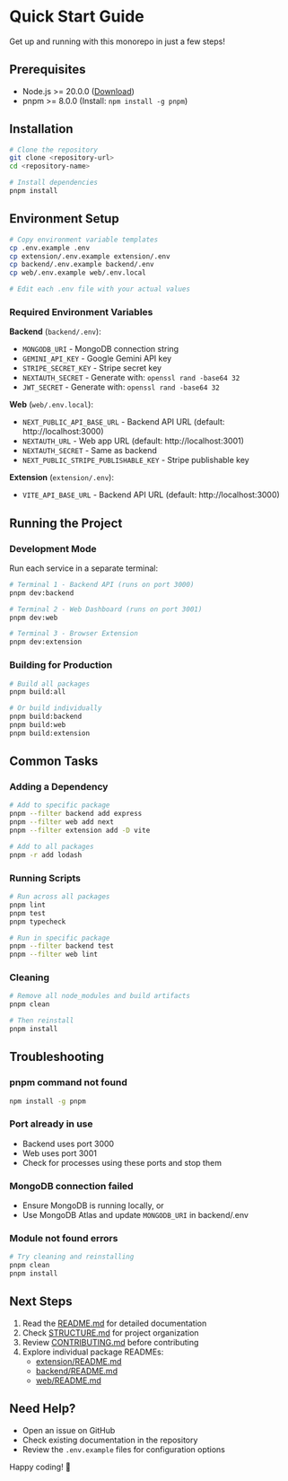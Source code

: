 # Quick Start Guide

Get up and running with this monorepo in just a few steps!

## Prerequisites

- Node.js >= 20.0.0 ([Download](https://nodejs.org/))
- pnpm >= 8.0.0 (Install: `npm install -g pnpm`)

## Installation

```bash
# Clone the repository
git clone <repository-url>
cd <repository-name>

# Install dependencies
pnpm install
```

## Environment Setup

```bash
# Copy environment variable templates
cp .env.example .env
cp extension/.env.example extension/.env
cp backend/.env.example backend/.env
cp web/.env.example web/.env.local

# Edit each .env file with your actual values
```

### Required Environment Variables

**Backend** (`backend/.env`):
- `MONGODB_URI` - MongoDB connection string
- `GEMINI_API_KEY` - Google Gemini API key
- `STRIPE_SECRET_KEY` - Stripe secret key
- `NEXTAUTH_SECRET` - Generate with: `openssl rand -base64 32`
- `JWT_SECRET` - Generate with: `openssl rand -base64 32`

**Web** (`web/.env.local`):
- `NEXT_PUBLIC_API_BASE_URL` - Backend API URL (default: http://localhost:3000)
- `NEXTAUTH_URL` - Web app URL (default: http://localhost:3001)
- `NEXTAUTH_SECRET` - Same as backend
- `NEXT_PUBLIC_STRIPE_PUBLISHABLE_KEY` - Stripe publishable key

**Extension** (`extension/.env`):
- `VITE_API_BASE_URL` - Backend API URL (default: http://localhost:3000)

## Running the Project

### Development Mode

Run each service in a separate terminal:

```bash
# Terminal 1 - Backend API (runs on port 3000)
pnpm dev:backend

# Terminal 2 - Web Dashboard (runs on port 3001)
pnpm dev:web

# Terminal 3 - Browser Extension
pnpm dev:extension
```

### Building for Production

```bash
# Build all packages
pnpm build:all

# Or build individually
pnpm build:backend
pnpm build:web
pnpm build:extension
```

## Common Tasks

### Adding a Dependency

```bash
# Add to specific package
pnpm --filter backend add express
pnpm --filter web add next
pnpm --filter extension add -D vite

# Add to all packages
pnpm -r add lodash
```

### Running Scripts

```bash
# Run across all packages
pnpm lint
pnpm test
pnpm typecheck

# Run in specific package
pnpm --filter backend test
pnpm --filter web lint
```

### Cleaning

```bash
# Remove all node_modules and build artifacts
pnpm clean

# Then reinstall
pnpm install
```

## Troubleshooting

### pnpm command not found
```bash
npm install -g pnpm
```

### Port already in use
- Backend uses port 3000
- Web uses port 3001
- Check for processes using these ports and stop them

### MongoDB connection failed
- Ensure MongoDB is running locally, or
- Use MongoDB Atlas and update `MONGODB_URI` in backend/.env

### Module not found errors
```bash
# Try cleaning and reinstalling
pnpm clean
pnpm install
```

## Next Steps

1. Read the [README.md](./README.md) for detailed documentation
2. Check [STRUCTURE.md](./STRUCTURE.md) for project organization
3. Review [CONTRIBUTING.md](./CONTRIBUTING.md) before contributing
4. Explore individual package READMEs:
   - [extension/README.md](./extension/README.md)
   - [backend/README.md](./backend/README.md)
   - [web/README.md](./web/README.md)

## Need Help?

- Open an issue on GitHub
- Check existing documentation in the repository
- Review the `.env.example` files for configuration options

Happy coding! 🚀
